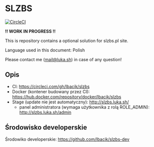 # SLZBS

[![CircleCI](https://circleci.com/gh/lbacik/slzbs.svg?style=svg)](https://circleci.com/gh/lbacik/slzbs)

**!! WORK IN PROGRESS !!**

This is repository contains a optional solution for slzbs.pl site.

Language used in this document: Polish

Please contact me (mail@luka.sh) in case of any question!

## Opis

* CI: https://circleci.com/gh/lbacik/slzbs
* Docker (kontener budowany przez CI): https://hub.docker.com/repository/docker/lbacik/slzbs
* Stage (update nie jest automatyczny): http://slzbs.luka.sh/
  * panel administratora (wymaga użytkownika z rolą ROLE_ADMIN): http://slzbs.luka.sh/admin

## Środowisko developerskie

Środowiko developerskie: https://github.com/lbacik/slzbs-dev
